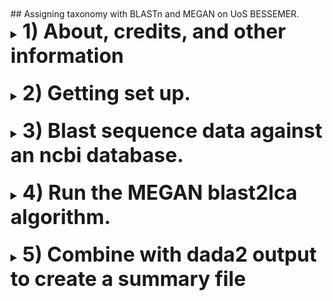 <br>
<br>
## Assigning taxonomy with BLASTn and MEGAN on UoS BESSEMER.
<br>
<font size="4">
<details><summary><font size="6"><b>1) About, credits, and other information</b></font></summary>
  <br>
  <br>
  This short HPC tutorial uses BLASTn to query the identity of nucleotide sequence data against an ncbi database, and applies the MEGAN LCA (lowest common ancestor) algorithm to provide a probable taxonomic assignment.

  The workflow was designed as an alternative method of taxonomic assignment to the dada2 "assign taxonomy" step featured in step 11 of Katy Maher's [dada2 pipeline] (https://github.com/khmaher/HPC_dada2), which is primarily designed for microbial data sets.

  For metabarcoding projects featuring eukaryotic data, using blastn to query the sequences against ncbi's nt database can provide a reliable means of identifying sequences with diverse taxonomic origins. By default BLAST will output many sequences that match the query sequence, ain some cases making it hard to tell which species the query sequence belongs to. THE LCA algorthm of MEGAN takes the 

  Although it was designed to follow on from the dada2 pipeline, this workflow can be applied to query any nucleotide sequence data in fasta format.

  The code has been written for use with the University of Sheffield's [BESSEMER](https://docs.hpc.shef.ac.uk/en/latest/bessemer/index.html) system but should be applicable to any GNU/Linux based HPC system once the appropriate modifications are made (your mileage may vary).

  Code which the user must run is highlighted in a code block like this:
  ```
  I am code - you must run me
  ```
  Sometimes the desired output from a command is included in the code block as a comment.
  For example:
  ```
  Running this command
  # Should produce this output
  ```

  Filepaths within normal text are within single quote marks, like this:

  '/home/user/a_file_path'
  <br><br>
  Contact: Ewan Harney //  e.harney@sheffield.ac.uk
  </details>
<br>
<details><summary><font size="6"><b>2) Getting set up.</b></font></summary>
  <br>
  <br>
  <font size="4"><b>2.1) Access the HPC</b></font>
  <br>
  This workflow assumes you have already been using BESSEMER to run the dada2 pipeline. If that's not the case and you wish to get set up on this particular HPC, please refer to sections 2.1 - 2.4 of the [dada2 pipeline] (https://github.com/khmaher/HPC_dada2)
  <br>

  <font size="4"><b>2.2) Navigate to your working directory</b></font>
  <br>
  Navigate to your project directory. If you have been running the dada2 analysis you likely have a 'my_project' directory within the '/fastdata' directory on BESSEMER. Within 'my_project' is the 'working_data' directory, which contains the sequence data in a file called '06_ASV_seqs.fasta'. If you have not been running the dada2 pipeline, you can navigate to the directory containing the sequence data or a parent directory, whichever you prefer (the relative path to the fasta file will be specified when running the script).
  <br>

  <font size="4"><b>2.3) Copy blast2megan scripts</b></font>
  <br>
  Clone (download) this github repository, and copy the b2m_scripts directory contained within in to your current location. You can then delete the github download.

  ```
  git clone "https://github.com/ewan-harney/hpc_blast2megan"
  cp -r hpc_blast2megan/b2m_scripts .
  rm -r hpc_blast2megan
  ```

  Check the contents of the b2m_scripts directory. There should be 5 files in the directory: 5 .sh files and 1 .R script

  ```
  ls b2m_scripts
  ```
  <br>
  <font size="4"><b>2.4) A note on editing scripts</b></font>
  <br>
  Unlike the scripts in the dada2 pipeline, the user does not provide their email address as a command line argument for these scripts, and by default will not receive email confirmation of job completion. However this can be easily altered through a small change to the resource request section of the .sh scripts. A script can be viewed and edited with the nano command, followed by the relative or absolute path to the script, e.g. :

  ```
  nano b2m_scripts/01_run_blastn_simple.sh
  ```

This will start nano. Notice that the first line of the script is #!/bin/bash, followed by an empty line, and then several lines commencing with #SBATCH. These #SBATCH arguments are used by slurm when the script is submitted (with qsub or sbatch) and allow the user to control certain parameters. Notice that the last #SBATCH line is:

#SBATCH --mail-user=user@uni.ac.uk. 

Using the arrow key, change user@uni.ac.uk to your own email address. In my case this argument would be changed to read:

#SBATCH --mail-user=e.harney@sheffield.ac.uk

Once you have made this change, you will need to save the changes. Notice at the bottom of the screen are lines of commands, such as '^G Get Help' and '^X Exit' etc. The '^' means holding down the control (windows) or command (mac) key. Pressing the 'X' key whilst holding down control/command will allow you to exit nano and save any changes. After pressing ^X you will be prompted to save the changes (options are y for yes, n for no and ^C for cancel). Press y. You will then be given the chance to rename the file if you want. In our case that's not necessary, so simply press enter to save the file with the same name and exit nano.

  <br>
  </details>
<br>
<details><summary><font size="6"><b>3) Blast sequence data against an ncbi database.</font></b></summary>
  <br>
  <br>
  <font size="4"><b>3.1) Determine how many sequences are in your fasta file</b></font>
  <br>
  The first step is to query sequence data contained with a fasta file against an ncbi database using the blastn (n for nucleotide) algorithm. Depending on the size and number of the sequences in the fasta file and the database being used, this step can be quite slow. If your fasta file contains thousands of sequences, the process can be sped up by slitting the fasta file into chunks and running blast in parallel using the array functionality of slurm. This workflow therefore contains 2 different options for running blast. If you have relatively few sequences (< 1000) you can run the single script '01_run_blastn_simple.sh'. However, if you have a relaitvely large number of sequences in your fasta file (>1000), we recommend splitting the file into chunks of 100 and running it in array mode. To do this you will run '01A_run_split_fasta.sh' and then '01B_run_blastn_array.sh'. To see how many sequences are in your fasta file, run the following:

  ```
  grep -c '>' working_data/06_ASV_seqs.fasta
  ```

  Although we use 1000 sequences as our cut-off, you can run an array with less than 1000 sequences. Equally, you can run the simple blast even if you have more than 1000 sequences, although the script may take a while to finish. In section 3.2 we describe how to run blast in simple mode, and in section 3.3 we describe how to run it in array mode.

  <br>

  <font size="4"><b>3.2) Running blastn in simple mode</b></font>
  <br>
  Running blastn in simple mode will create a new directory called blast_out in your current directory (unless this directory already exists), and also create symolic links to the ncbi taxadb files 'taxdb.btd' and 'taxdb.bti' in the current directory. It will then run blastn and the output will be saved as blast_out/all_blast.out.tab. 
  
  <b>To run the 01_run_blastn_simple.sh script you must supply two arguments:</b>
  - the relative path to the fasta file containing the sequence data (-F)
  - the location of an ncbi database on the HPC (-B)
  
  It is most likely that you will use the database nt, which contains all nucleotide sequences available on the GenBank DNA sequence database. However, in some cases you may have a a smaller or bespoke database available against which you can blast your sequences. In this README we will assume you are using nt. An example command if you have run the dada2 pipeline might be:
  
  ```
  qsub b2m_scripts/01_run_blastn_simple.sh -F working_data/06_ASV_seqs.fasta -B /shared/genomicsdb2/shared/ncbi_nt/current/nt
  ```

  <br>

  <font size="4"><b>3.3) Running blastn in array mode</b></font>
  <br>
  Running blastn in array mode requires running 2 scripts one after the other: first '01A_run_split_fasta.sh' and then '01B_run_blastn_array.sh'. The '01A_run_split_fasta.sh' script will create a directory called split_fasta. The input sequence fasta file will then be split into chunks each containing 100 sequences which will be written to split_fasta. Like the 01_run_blastn_simple.sh this script will create symolic links to the ncbi taxadb files 'taxdb.btd' and 'taxdb.bti', and will also create a directory called 'logs', which will be used by script 01B. As well as creating the chunk.fa files, it will also create a text file 'split_fasta_list_of_X.txt' with the names of the chunks for the next step. In your file the 'X' will be the number of chunks in split_fasta. This number is a parameter for script '01B_run_blastn_array.sh'.
  
  <b>To run the 01A_run_split_fasta.sh script you just need to provide the path to the sequence data:</b>
  - the relative path to the fasta file containing the sequence data (-F)
  
  An example command if you have run the dada2 pipeline might be:
  
  ```
  qsub b2m_scripts/01A_run_split_fasta.sh -F working_data/06_ASV_seqs.fasta
  ```
  
  The '01B_run_blastn_array.sh' script will then use an array to simultaneously blast multiple chunk.fa files against an ncbi database. This script will  create a new directory called blast_out in your current directory (unless this directory already exists) and write the output of each chunk to a seperate chunk.fa_blast.out.tab.
  
  <b>To run the 01A_run_split_fasta.sh script you must supply two arguments:</b>
  - the location of an ncbi database on the HPC (-B)
  - the number of input files to be run on the array (-N)
  
  As stated in section 3.2, it is most likely that you will use the database nt. The number -N is contained in the file name of 'split_fasta_list_of_X.txt' (in place of the 'X') which can be viewed with the following:
  
  ```
  ls split_fasta/split_fasta*
  ```
  
  Slurm job arrays allow many jobs to be submitted simultaneously and run in parallel. For more information on arrays refer to the Sheffield HPC documentation on [advanced job submission] (https://docs.hpc.shef.ac.uk/en/latest/hpc/scheduler/advanced_job_submission_and_control.html#gsc.tab=0). With the script itself are special arguments relating to the array, and the job submission itself is also different. If our original sequence.fasta file contained 2350 sequuences, it would have been split into 24 chunks, with the txt file named split_fasta_list_of_24.txt. This number, 24, will appear twice when we submit this job, which would be as follows:
  
  ```
  sbatch --array=1-24 b2m_scripts/01B_run_blastn_array.sh -B /shared/genomicsdb2/shared/ncbi_nt/current/nt -N 24
  ```
  
  Notice that we use sbatch instead of qsub, and that this is followed by array=1- and then the number specific to our data set. This number also appears at the end of the command following the -N flag. Also, an error and output log file for each job of the array will be written to the directory 'logs'
  
  <br><br>
  <font size="4"><b>3.4) Monitoring and assessing the result of blastn</b></font>
  <br>
  
  Blastn against the nt database can take a while to run, even if there are not too many sequences to assess. To follow the status of the job run the following command: 

  ```
  squeue --me
  ```
  
  For more information about the squeue output refer to the Sheffield HPC documentation on [squeue] (https://docs.hpc.shef.ac.uk/en/latest/referenceinfo/scheduler/SLURM/Common-commands/squeue.html#gsc.tab=0) squeue will show the status of the job, and in the case of an array, will how many of the subjobs have been submitted and how many are still queued.
  
  If blast was run in simple mode, blast_out should now contain a single file called all_blast.out.tab, and if it was run in array mode, it will contain several chunk.fa_blast.out.tab files. Look at the contents of one of the files with:
  
  ```
  head blast_out/all_blast.out.tab 
  ```
  
  or
  
  ```
  head blast_out/chunk0.fa_blast.out.tab
  ```
  
  The file(s) should be similar to the following image. Information about blast tabular output can be found at the [Metagenomics wiki] (https://www.metagenomics.wiki/tools/blast/blastn-output-format-6). The output contains a few differences from the default. The column headers in these files correspond to qseqid *saccver* pident length mismatch gapopen qstart qend sstart send evalue bitscore *staxid ssciname scomnames sblastname sskingdoms stitle* (italics highlight differet or additional columns).
  
  It is highly likely that all the rows displayed by head (the top 10) show results for the same sequence (ASV_1 if following the dada2 pipeline). This is not a mistake! Our query sequences are likely to match many sequences in the nt database. Sometimes the alignment will be much better for one species than any other, which allows us to confidently assign the sequence to that species. But often the sequence will align to multiple sequences in the database equally well. In this case, we need to class the sequence at a lower taxonomic level (e.g. genus or family). This is what we will do in the next step using the MEGAN blast2lca algorithm.
  
  <br>
  </details>
<br>
<details><summary><font size="6"><b>4) Run the MEGAN blast2lca algorithm.</font></b></summary>
  <br>
  <br>
  <font size="4"><b>4.1) Run blast2lca with stringent parameters  </b></font>
  <br>
  
  For this step we will uses [MEGAN] (https://uni-tuebingen.de/en/fakultaeten/mathematisch-naturwissenschaftliche-fakultaet/fachbereiche/informatik/lehrstuehle/algorithms-in-bioinformatics/software/megan6/), a suite of bioinformatic algorithms developed by Daniel H Huson at the Universtiy of Tuebingen together with other collaborators. MEGAN contains various tools to help with the analysis of metagenomic and environmental DNA datasets. The specific tool we are interested in blast2lca, which calculates the LCA or [lowest common ancestor] (https://en.wikipedia.org/wiki/Lowest_common_ancestor) of the best results from blast.
  
  The 02_run_blast2lca.sh script takes the output from blast (located in the blast_out directory), and does the following:

  step 1: If blast was run in array mode chunks are merged (this is automatically detected);
  step 2: Blast results are filtered by pident (the percentage of identical positions: column 3 of the output). The user must provide a minimum pident (between 0 and 100) with the -B argument to filtering blast results.
  step 3: The megan2lca (lowest common ancestor) algorithm is used to determine taxonomic likelihood of a sequence at all taxonomic levels;
  step 4: Taxonomic identification is carried out based on the percentage of alignments matching at a taxonomic level. The user must provide a minimum percentage of matching alignments with the -M argument.
  
  This script will provide 2 intermediate files (filtered_blast.out.tab and megan_full_out.tsv) and it's final output file, megan_sum_out.tsv can be used in downstream analysis.

  <b>To run the 02_run_blast2lca.sh script you must supply three arguments:</b>
  - Minimum percentage identity (0-100) for the blast results to be considered by blast2lca (-B)
  - Minimum percentage of matching alignments (0-100) for taxonomic assignemnt in blast2lca (-M)
  - Absolute path to the megan nucleotide database (-D)
  
  If running the analysis on BESSEMER, the database should be available at '/shared/genomicsdb2/shared/megan/megan-nucl-Feb2022.db'. Otherwise you can download your own version from the [MEGAN Alternative Download Page] (https://unitc-my.sharepoint.com/personal/iijhu01_cloud_uni-tuebingen_de/_layouts/15/onedrive.aspx?id=%2Fpersonal%2Fiijhu01%5Fcloud%5Funi%2Dtuebingen%5Fde%2FDocuments%2FApps%2FMegan&ga=1). For deciding which values of -B and -M to use, we recommend initially using relatively strict (high) values for both, such as:
  
  - -B 95
  - -M 100
  
  Initially, we would thus recommend running the job like so:
  
  ```
  qsub scripts/02_run_blast2lca.sh -B 95 -M 100 -D /shared/genomicsdb2/shared/megan/megan-nucl-Feb2022.db
  ```
  
  The columns of the output file, megan_sum_out.tsv are as follows:
  ASV number / taxonomic rank / LCA taxon 

  <br><br>
  <font size="4"><b>4.2) Tweaking the parameters of the blast2lca script</b></font>
  <br>

  Once you have run blast2lca you can look at the taxa of your first few sequences with 
  
  ```
  head blast_out/megan_sum_out.tsv
  ```
  
  And to get a rough idea of how well blast and megan have worked, you can run the following code:

  ```
  cut -f2 blast_out/megan_sum_out.tsv | sort | uniq -c 
  ```
  
  This will show how many sequences have been assigned to each taxonomic rank. Hopefully the majority of your sequences are at s (species / subspecies) or g (genus) level. The x, y and z ranks (if they appear) refer to different failures:
  x (no assignment) there were no assignments at the given megan threshold (MPI)
  y (unknown) the megan2lca algorithm was unable to assign taxonomy (irrespective of the megan threshold) 
  z (check_meganfull) there may be a problem with the blast2lca output for this sequence - refer to that sequence in the megan_full_out.tsv result
  
  It is likely that there will be some non assigned and unknown taxa in your data, as well as some taxa assigned to lower levels such as class and order. Deciding what is a 'good' result will depend on many factors including the type of data, the organisms expected, the sampling strategy, the primers used (in metabarcoding) and a range of other factors. If you are not satisfied, you can try tweaking the values of -B and -M. 
  
  Reducing -B allows sequences with moderate blast percentage identity to be considered by blast2lca, and may reduce the number of sequences without assignment. Reducing -M can allow higher level (more specific) taxonomic assignemnts, with the caveat that there is a greater chance of misidentification.

  <br>
  </details>
<br>
<details><summary><font size="6"><b>5) Combine with dada2 output to create a summary file</font></b></summary>
  <br>
  <br>
  <font size="4"><b>5.1) Run the summary file script  </b></font>
  <br>
  
  If you have run this pipeline after dada2, you may wish to combine taxonomic assignment results with sequence data and ASV counts from dada2 to create a summary file with all information.
  
  Assuming you have created the megan_sum_out.tsv file in the previous step and have the files 06_ASV_seqs.fasta and 06_ASV_counts.tsv in your working_data directory you should be able to run the following script (no arguements need to be supplied):
  
  ```
  qsub scripts/03_run_make_summary_file.sh
  ```
  
  This script will call the R script 03_make_summary_file.R and write the output to blast_out/ASV_taxa-summary_counts.tsv. This file contains a summary of taxonmic, sequence and count results.
